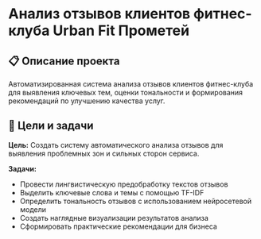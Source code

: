# Анализ отзывов клиентов фитнес-клуба Urban Fit Прометей

## 📋 Описание проекта

Автоматизированная система анализа отзывов клиентов фитнес-клуба для выявления ключевых тем, оценки тональности и формирования рекомендаций по улучшению качества услуг.

## 🎯 Цели и задачи

**Цель:** Создать систему автоматического анализа отзывов для выявления проблемных зон и сильных сторон сервиса.

**Задачи:**
- Провести лингвистическую предобработку текстов отзывов
- Выделить ключевые слова и темы с помощью TF-IDF
- Определить тональность отзывов с использованием нейросетевой модели
- Создать наглядные визуализации результатов анализа
- Сформировать практические рекомендации для бизнеса
